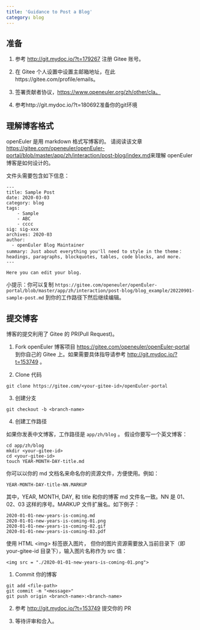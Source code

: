 ```yaml
---
title: 'Guidance to Post a Blog'
category: blog
---
```


<div id="post-blog-content">

## 准备

1. 参考 http://git.mydoc.io/?t=179267 注册 Gitee 账号。

2. 在 Gitee 个人设置中设置主邮箱地址，在此https://gitee.com/profile/emails。

3. 签署贡献者协议，https://www.openeuler.org/zh/other/cla。

4. 参考http://git.mydoc.io/?t=180692准备你的git环境

## 理解博客格式

openEuler 是用 markdown 格式写博客的。
请阅读该文章 <https://gitee.com/openeuler/openEuler-portal/blob/master/app/zh/interaction/post-blog/index.md>来理解 openEuler 博客是如何设计的。

文件头需要包含如下信息：

```
---
title: Sample Post
date: 2020-03-03
category: blog
tags:
    - Sample
    - ABC
    - cccc
sig: sig-xxx
archives: 2020-03
author:
  - openEuler Blog Maintainer
summary: Just about everything you'll need to style in the theme：headings, paragraphs, blockquotes, tables, code blocks, and more.
---

Here you can edit your blog.
```

小提示：你可以复制 `https://gitee.com/openeuler/openEuler-portal/blob/master/app/zh/interaction/post-blog/blog_example/20220901-sample-post.md` 到你的工作路径下然后继续编辑。

## 提交博客

博客的提交利用了 Gitee 的 PR(Pull Request)。

1. Fork openEuler 博客项目 <https://gitee.com/openeuler/openEuler-portal> 到你自己的 Gitee 上。如果需要具体指导请参考 <http://git.mydoc.io/?t=153749> 。

2. Clone 代码

```
git clone https://gitee.com/<your-gitee-id>/openEuler-portal
```

3. 创建分支

```
git checkout -b <branch-name>
```

4. 创建工作路径

如果你发表中文博客，工作路径是 `app/zh/blog` 。
假设你要写一个英文博客：

```
cd app/zh/blog
mkdir <your-gitee-id>
cd <your-gitee-id>
touch YEAR-MONTH-DAY-title.md
```

你可以以你的 md 文档名来命名你的资源文件，方便使用。例如：

```
YEAR-MONTH-DAY-title-NN.MARKUP
```

其中，YEAR, MONTH, DAY, 和 title 和你的博客 md 文件名一致。NN 是 01、02、03 这样的序号。MARKUP 文件扩展名。如下例子：

```
2020-01-01-new-years-is-coming.md
2020-01-01-new-years-is-coming-01.png
2020-01-01-new-years-is-coming-02.gif
2020-01-01-new-years-is-coming-03.pdf
```

使用 HTML \<img\> 标签嵌入图片， 但你的图片资源需要放入当前目录下（即 your-gitee-id 目录下），输入图片名称作为 src 值：

```
<img src = "./2020-01-01-new-years-is-coming-01.png">
```

1. Commit 你的博客

```
git add <file-path>
git commit -m "<message>"
git push origin <branch-name>:<branch-name>
```

2. 参考 <http://git.mydoc.io/?t=153749> 提交你的 PR

3. 等待评审和合入。

</div>
